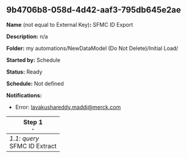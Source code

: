 ## 9b4706b8-058d-4d42-aaf3-795db645e2ae

**Name** (not equal to External Key)**:** SFMC ID Export

**Description:** n/a

**Folder:** my automations/NewDataModel (Do Not Delete)/Initial Load/

**Started by:** Schedule

**Status:** Ready

**Schedule:** Not defined

**Notifications:**

* Error: lavakushareddy.maddi@merck.com

| Step 1<br>_<small>-</small>_ |
| --- |
| _1.1: query_<br>SFMC ID Extract |
